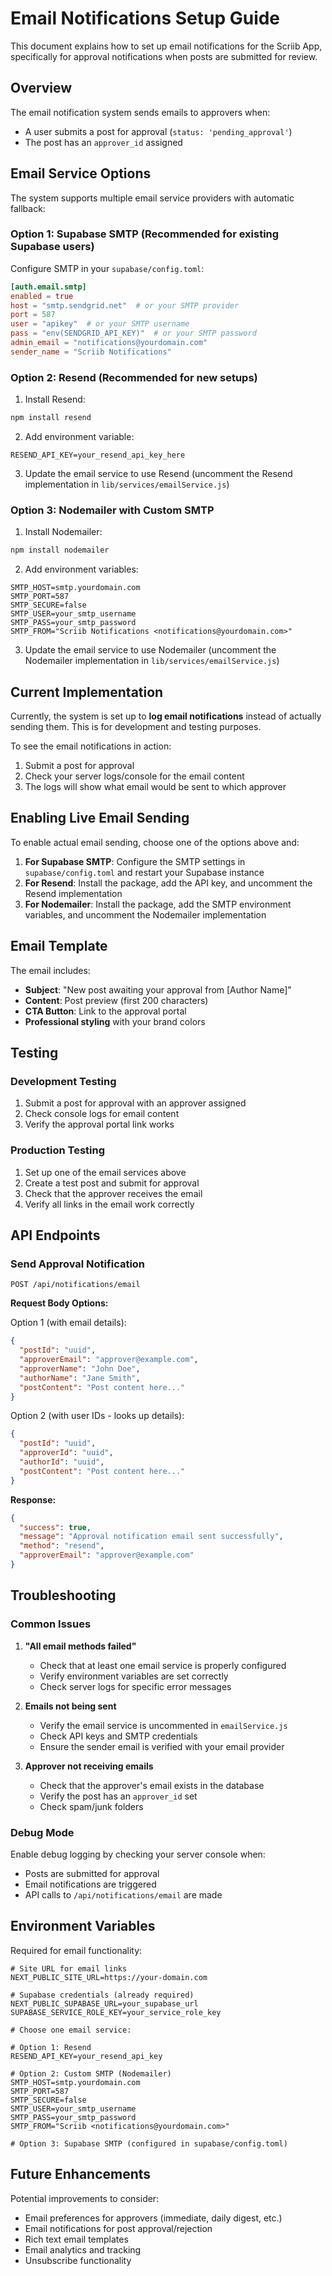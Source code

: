 # Email Notifications Setup Guide

This document explains how to set up email notifications for the Scriib App, specifically for approval notifications when posts are submitted for review.

## Overview

The email notification system sends emails to approvers when:
- A user submits a post for approval (`status: 'pending_approval'`)
- The post has an `approver_id` assigned

## Email Service Options

The system supports multiple email service providers with automatic fallback:

### Option 1: Supabase SMTP (Recommended for existing Supabase users)

Configure SMTP in your `supabase/config.toml`:

```toml
[auth.email.smtp]
enabled = true
host = "smtp.sendgrid.net"  # or your SMTP provider
port = 587
user = "apikey"  # or your SMTP username
pass = "env(SENDGRID_API_KEY)"  # or your SMTP password
admin_email = "notifications@yourdomain.com"
sender_name = "Scriib Notifications"
```

### Option 2: Resend (Recommended for new setups)

1. Install Resend:
```bash
npm install resend
```

2. Add environment variable:
```env
RESEND_API_KEY=your_resend_api_key_here
```

3. Update the email service to use Resend (uncomment the Resend implementation in `lib/services/emailService.js`)

### Option 3: Nodemailer with Custom SMTP

1. Install Nodemailer:
```bash
npm install nodemailer
```

2. Add environment variables:
```env
SMTP_HOST=smtp.yourdomain.com
SMTP_PORT=587
SMTP_SECURE=false
SMTP_USER=your_smtp_username
SMTP_PASS=your_smtp_password
SMTP_FROM="Scriib Notifications <notifications@yourdomain.com>"
```

3. Update the email service to use Nodemailer (uncomment the Nodemailer implementation in `lib/services/emailService.js`)

## Current Implementation

Currently, the system is set up to **log email notifications** instead of actually sending them. This is for development and testing purposes.

To see the email notifications in action:
1. Submit a post for approval
2. Check your server logs/console for the email content
3. The logs will show what email would be sent to which approver

## Enabling Live Email Sending

To enable actual email sending, choose one of the options above and:

1. **For Supabase SMTP**: Configure the SMTP settings in `supabase/config.toml` and restart your Supabase instance
2. **For Resend**: Install the package, add the API key, and uncomment the Resend implementation
3. **For Nodemailer**: Install the package, add the SMTP environment variables, and uncomment the Nodemailer implementation

## Email Template

The email includes:
- **Subject**: "New post awaiting your approval from [Author Name]"
- **Content**: Post preview (first 200 characters)
- **CTA Button**: Link to the approval portal
- **Professional styling** with your brand colors

## Testing

### Development Testing
1. Submit a post for approval with an approver assigned
2. Check console logs for email content
3. Verify the approval portal link works

### Production Testing
1. Set up one of the email services above
2. Create a test post and submit for approval
3. Check that the approver receives the email
4. Verify all links in the email work correctly

## API Endpoints

### Send Approval Notification
```
POST /api/notifications/email
```

**Request Body Options:**

Option 1 (with email details):
```json
{
  "postId": "uuid",
  "approverEmail": "approver@example.com",
  "approverName": "John Doe",
  "authorName": "Jane Smith",
  "postContent": "Post content here..."
}
```

Option 2 (with user IDs - looks up details):
```json
{
  "postId": "uuid",
  "approverId": "uuid",
  "authorId": "uuid",
  "postContent": "Post content here..."
}
```

**Response:**
```json
{
  "success": true,
  "message": "Approval notification email sent successfully",
  "method": "resend",
  "approverEmail": "approver@example.com"
}
```

## Troubleshooting

### Common Issues

1. **"All email methods failed"**
   - Check that at least one email service is properly configured
   - Verify environment variables are set correctly
   - Check server logs for specific error messages

2. **Emails not being sent**
   - Verify the email service is uncommented in `emailService.js`
   - Check API keys and SMTP credentials
   - Ensure the sender email is verified with your email provider

3. **Approver not receiving emails**
   - Check that the approver's email exists in the database
   - Verify the post has an `approver_id` set
   - Check spam/junk folders

### Debug Mode

Enable debug logging by checking your server console when:
- Posts are submitted for approval
- Email notifications are triggered
- API calls to `/api/notifications/email` are made

## Environment Variables

Required for email functionality:

```env
# Site URL for email links
NEXT_PUBLIC_SITE_URL=https://your-domain.com

# Supabase credentials (already required)
NEXT_PUBLIC_SUPABASE_URL=your_supabase_url
SUPABASE_SERVICE_ROLE_KEY=your_service_role_key

# Choose one email service:

# Option 1: Resend
RESEND_API_KEY=your_resend_api_key

# Option 2: Custom SMTP (Nodemailer)
SMTP_HOST=smtp.yourdomain.com
SMTP_PORT=587
SMTP_SECURE=false
SMTP_USER=your_smtp_username
SMTP_PASS=your_smtp_password
SMTP_FROM="Scriib <notifications@yourdomain.com>"

# Option 3: Supabase SMTP (configured in supabase/config.toml)
```

## Future Enhancements

Potential improvements to consider:
- Email preferences for approvers (immediate, daily digest, etc.)
- Email notifications for post approval/rejection
- Rich text email templates
- Email analytics and tracking
- Unsubscribe functionality
